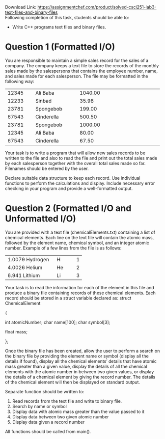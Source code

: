 Download Link: https://assignmentchef.com/product/solved-csci251-lab3-text-files-and-binary-files
<br>
Following completion of this task, students should be able to:

<ul>

 <li>Write C++ programs text files and binary files.</li>

</ul>

<h1>Question 1 (Formatted I/O)</h1>

You are responsible to maintain a simple sales record for the sales of a company.  The company keeps a text file to store the records of the monthly sales made by the salespersons that contains the employee number, name, and sales made for each salesperson. The file may be formatted in the following way:

<table width="742">

 <tbody>

  <tr>

   <td width="104">12345</td>

   <td width="96">Ali Baba</td>

   <td width="48"> </td>

   <td width="494">1040.00</td>

  </tr>

  <tr>

   <td width="104">12233</td>

   <td width="96">Sinbad</td>

   <td width="48"> </td>

   <td width="494">35.98</td>

  </tr>

  <tr>

   <td width="104">23781</td>

   <td width="96">Spongebob</td>

   <td width="48"> </td>

   <td width="494">199.00</td>

  </tr>

  <tr>

   <td width="104">67543</td>

   <td width="96">Cinderella</td>

   <td width="48"> </td>

   <td width="494">500.50</td>

  </tr>

  <tr>

   <td width="104">23781</td>

   <td width="96">Spongebob</td>

   <td width="48"> </td>

   <td width="494">1000.00</td>

  </tr>

  <tr>

   <td width="104">12345</td>

   <td width="96">Ali Baba</td>

   <td width="48"> </td>

   <td width="494">80.00</td>

  </tr>

  <tr>

   <td width="104">67543</td>

   <td width="96">Cinderella</td>

   <td width="48"> </td>

   <td width="494">67.50</td>

  </tr>

 </tbody>

</table>




Your task is to write a program that will allow new sales records to be written to the file and also to read the file  and print out the total sales made by each salesperson together with the overall total sales made so far. Filenames should be entered by the user.

Declare suitable data structure to keep each record. Use individual functions to perform the calculations and display. Include necessary error checking in your program and provide a well-formatted output.

<h1>Question 2 (Formatted I/O and Unformatted I/O)</h1>

You are provided with a text file (chemicalElements.txt) containing a list of chemical elements. Each line on the text file will contain the atomic mass, followed by the element name, chemical symbol, and an integer atomic number. Example of a few lines from the file is as follows:







<table width="199">

 <tbody>

  <tr>

   <td width="144">1.0079 Hydrogen</td>

   <td width="48">H</td>

   <td width="7">1</td>

  </tr>

  <tr>

   <td width="144">4.0026 Helium</td>

   <td width="48">He</td>

   <td width="7">2</td>

  </tr>

  <tr>

   <td width="144">6.941 Lithium</td>

   <td width="48">Li</td>

   <td width="7">3</td>

  </tr>

 </tbody>

</table>




Your task is to read the information for each of the element in this file and produce a binary file containing records of these chemical elements. Each record should be stored in a struct variable declared as: struct ChemicalElement

{

int atomicNumber;  char name[100];  char symbol[3];

float mass;

};




Once the binary file has been created, allow the user to perform a search on the binary file by providing the element name or symbol (display all the details if found), display all the chemical elements’ details that have atomic mass greater than a given value, display the details of all the chemical elements with the atomic number in between two given values, or display the details of a chemical element by giving the record number. The details of the chemical element will then be displayed on standard output.




Separate function should be written to:

<ol>

 <li>Read records from the text file and write to binary file.</li>

 <li>Search by name or symbol</li>

 <li>Display data with atomic mass greater than the value passed to it</li>

 <li>Display data between two given atomic number</li>

 <li>Display data given a record number</li>

</ol>

All functions should be called from main().







<strong> </strong>


